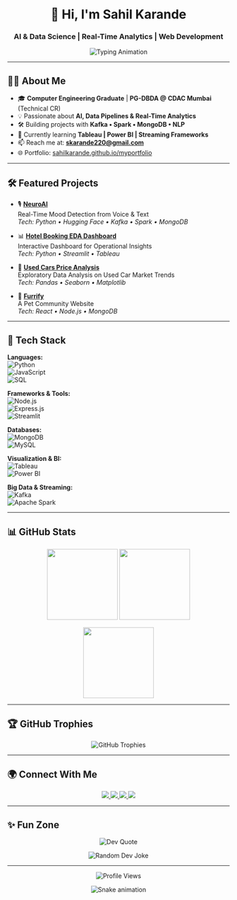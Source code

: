 <h1 align="center">👋 Hi, I'm Sahil Karande</h1>
<h3 align="center">AI & Data Science | Real-Time Analytics | Web Development</h3>

<p align="center">
  <img src="https://readme-typing-svg.herokuapp.com?font=Fira+Code&size=24&duration=3000&pause=800&color=00D9A6&center=true&vCenter=true&width=750&lines=AI+%26+Data+Science+Enthusiast;Web+Dev+%7C+Real-Time+Analytics+%7C+ML;PG-DBDA+%7C+CDAC+Mumbai;Building+Impactful+Solutions" alt="Typing Animation">
</p>

---

## 👨‍💻 About Me  
- 🎓 **Computer Engineering Graduate** | **PG-DBDA @ CDAC Mumbai** (Technical CR)  
- 💡 Passionate about **AI, Data Pipelines & Real-Time Analytics**  
- 🛠️ Building projects with **Kafka • Spark • MongoDB • NLP**  
- 🌱 Currently learning **Tableau | Power BI | Streaming Frameworks**  
- 📫 Reach me at: **skarande220@gmail.com**  
- 🌐 Portfolio: [sahilkarande.github.io/myportfolio](https://sahilkarande.github.io/myportfolio)  

---

## 🛠️ Featured Projects  

- 🎙️ [**NeuroAI**](https://github.com/sahilkarande/neuroai)  
  Real-Time Mood Detection from Voice & Text  
  *Tech: Python • Hugging Face • Kafka • Spark • MongoDB*  

- 📊 [**Hotel Booking EDA Dashboard**](https://github.com/sahilkarande/hotel-booking-eda)  
  Interactive Dashboard for Operational Insights  
  *Tech: Python • Streamlit • Tableau*  

- 🚗 [**Used Cars Price Analysis**](https://github.com/sahilkarande/used-cars-analysis)  
  Exploratory Data Analysis on Used Car Market Trends  
  *Tech: Pandas • Seaborn • Matplotlib*  

- 🐾 [**Furrify**](https://furrify.netlify.app)  
  A Pet Community Website  
  *Tech: React • Node.js • MongoDB*  

---

## 🚀 Tech Stack  

**Languages:**  
![Python](https://img.shields.io/badge/Python-3670A0?style=for-the-badge&logo=python&logoColor=white)  
![JavaScript](https://img.shields.io/badge/JavaScript-F0DB4F?style=for-the-badge&logo=javascript&logoColor=black)  
![SQL](https://img.shields.io/badge/SQL-025E8C?style=for-the-badge&logo=database&logoColor=white)  

**Frameworks & Tools:**  
![Node.js](https://img.shields.io/badge/Node.js-339933?style=for-the-badge&logo=node.js&logoColor=white)  
![Express.js](https://img.shields.io/badge/Express.js-000000?style=for-the-badge&logo=express&logoColor=white)  
![Streamlit](https://img.shields.io/badge/Streamlit-FF4B4B?style=for-the-badge&logo=streamlit&logoColor=white)  

**Databases:**  
![MongoDB](https://img.shields.io/badge/MongoDB-4EA94B?style=for-the-badge&logo=mongodb&logoColor=white)  
![MySQL](https://img.shields.io/badge/MySQL-005C84?style=for-the-badge&logo=mysql&logoColor=white)  

**Visualization & BI:**  
![Tableau](https://img.shields.io/badge/Tableau-E97627?style=for-the-badge&logo=tableau&logoColor=white)  
![Power BI](https://img.shields.io/badge/Power%20BI-F2C811?style=for-the-badge&logo=powerbi&logoColor=black)  

**Big Data & Streaming:**  
![Kafka](https://img.shields.io/badge/Apache%20Kafka-231F20?style=for-the-badge&logo=apachekafka&logoColor=white)  
![Apache Spark](https://img.shields.io/badge/Apache%20Spark-E25A1C?style=for-the-badge&logo=apachespark&logoColor=white)  

---

## 📊 GitHub Stats  

<p align="center">
  <img src="https://github-readme-stats.vercel.app/api?username=sahilkarande&show_icons=true&theme=dark&hide_border=true" height="160" />
  <img src="https://github-readme-stats.vercel.app/api/top-langs/?username=sahilkarande&layout=compact&theme=dark&hide_border=true" height="160" />
</p>

<p align="center">
  <img src="https://github-readme-streak-stats.herokuapp.com/?user=sahilkarande&theme=dark&hide_border=true" height="160" />
</p>

---

## 🏆 GitHub Trophies  

<p align="center">
  <img src="https://github-profile-trophy.vercel.app/?username=sahilkarande&theme=darkhub&no-frame=true&margin-w=10&row=2&column=4" alt="GitHub Trophies" />
</p>

---

## 🌍 Connect With Me  

<p align="center">
  <a href="https://www.linkedin.com/in/sahil-karande-a77aa7207/" target="_blank">
    <img src="https://img.shields.io/badge/LinkedIn-0A66C2?style=for-the-badge&logo=linkedin&logoColor=white"/>
  </a>
  <a href="https://twitter.com/sahilkarande9" target="_blank">
    <img src="https://img.shields.io/badge/Twitter-1DA1F2?style=for-the-badge&logo=twitter&logoColor=white"/>
  </a>
  <a href="https://instagram.com/escaee" target="_blank">
    <img src="https://img.shields.io/badge/Instagram-E4405F?style=for-the-badge&logo=instagram&logoColor=white"/>
  </a>
  <a href="https://sahilkarande.github.io/myportfolio/" target="_blank">
    <img src="https://img.shields.io/badge/Portfolio-000000?style=for-the-badge&logo=github&logoColor=white"/>
  </a>
</p>

---

## ✨ Fun Zone  

<p align="center">
  <img src="https://quotes-github-readme.vercel.app/api?type=horizontal&theme=dark" alt="Dev Quote" />
</p>

<p align="center">
  <img src="https://readme-jokes.vercel.app/api?theme=dark" alt="Random Dev Joke" />
</p>

---

<p align="center">
  <img src="https://komarev.com/ghpvc/?username=sahilkarande&color=brightgreen" alt="Profile Views" />
</p>

<p align="center">
  <img src="https://github.com/sahilkarande/sahilkarande/raw/output/github-contribution-grid-snake.svg" alt="Snake animation">
</p>
